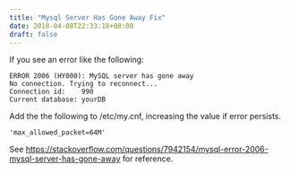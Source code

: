 ```yaml
---
title: "Mysql Server Has Gone Away Fix"
date: 2018-04-08T22:33:18+08:00
draft: false
---
```


If you see an error like the following:
```
ERROR 2006 (HY000): MySQL server has gone away
No connection. Trying to reconnect...
Connection id:    990
Current database: yourDB
```

Add the the following to /etc/my.cnf, increasing the value if error persists.

```
'max_allowed_packet=64M'
```

See https://stackoverflow.com/questions/7942154/mysql-error-2006-mysql-server-has-gone-away for reference.
